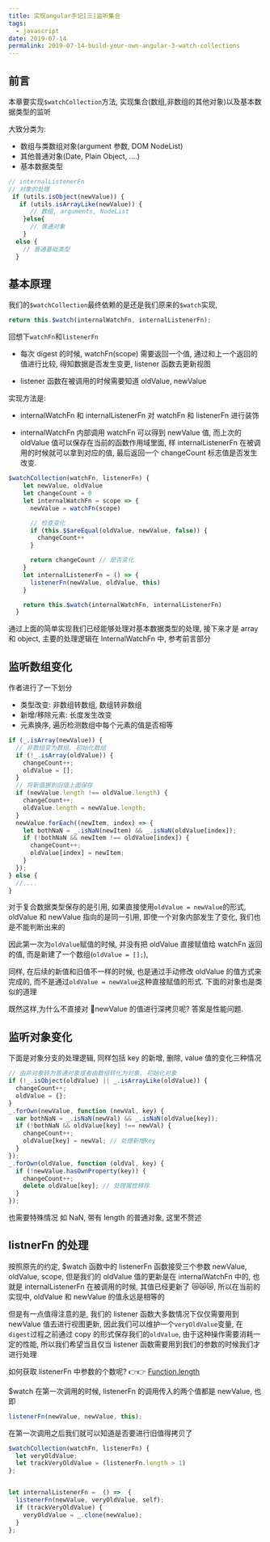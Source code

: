 ```yaml
---
title: 实现angular手记[三]监听集合
tags:
  - javascript
date: 2019-07-14
permalink: 2019-07-14-build-your-own-angular-3-watch-collections
---
```


## 前言

本章要实现`$watchCollection`方法, 实现集合(数组,非数组的其他对象)以及基本数据类型的监听

大致分类为:

- 数组与类数组对象(argument 参数, DOM NodeList)
- 其他普通对象(Date, Plain Object, ....)
- 基本数据类型

```js
// internalListenerFn
// 对象的处理
 if (utils.isObject(newValue)) {
   if (utils.isArrayLike(newValue)) {
      // 数组, arguments, NodeList
    }else{
      // 普通对象
    }
  else {
    // 普通基础类型
  }
```

## 基本原理

我们的`$watchCollection`最终依赖的是还是我们原来的`$watch`实现,

```js
return this.$watch(internalWatchFn, internalListenerFn);
```

回想下`watchFn`和`listenerFn`

- 每次 digest 的时候, watchFn(scope) 需要返回一个值, 通过和上一个返回的值进行比较, 得知数据是否发生变更, listener 函数去更新视图

- listener 函数在被调用的时候需要知道 oldValue, newValue

实现方法是:

- internalWatchFn 和 internalListenerFn 对 watchFn 和 listenerFn 进行装饰

- internalWatchFn 内部调用 watchFn 可以得到 newValue 值, 而上次的 oldValue 值可以保存在当前的函数作用域里面, 样 internalListenerFn 在被调用的时候就可以拿到对应的值, 最后返回一个 changeCount 标志值是否发生改变.

```js
$watchCollection(watchFn, listenerFn) {
    let newValue, oldValue
    let changeCount = 0
    let internalWatchFn = scope => {
      newValue = watchFn(scope)

      // 检查变化
      if (this.$$areEqual(oldValue, newValue, false)) {
        changeCount++
      }

      return changeCount // 是否变化
    }
    let internalListenerFn = () => {
      listenerFn(newValue, oldValue, this)
    }

    return this.$watch(internalWatchFn, internalListenerFn)
  }

```

通过上面的简单实现我们已经能够处理对基本数据类型的处理, 接下来才是 array 和 object, 主要的处理逻辑在 InternalWatchFn 中, 参考前言部分

## 监听数组变化

作者进行了一下划分

- 类型改变: 非数组转数组, 数组转非数组
- 新增/移除元素: 长度发生改变
- 元素换序, 遍历检测数组中每个元素的值是否相等

```js
if (_.isArray(newValue)) {
  // 非数组变为数组, 初始化数组
  if (!_.isArray(oldValue)) {
    changeCount++;
    oldValue = [];
  }
  // 将新值挪到旧值上面保存
  if (newValue.length !== oldValue.length) {
    changeCount++;
    oldValue.length = newValue.length;
  }
  newValue.forEach((newItem, index) => {
    let bothNaN = _.isNaN(newItem) && _.isNaN(oldValue[index]);
    if (!bothNaN && newItem !== oldValue[index]) {
      changeCount++;
      oldValue[index] = newItem;
    }
  });
} else {
  //....
}
```

对于复合数据类型保存的是引用, 如果直接使用`oldValue = newValue`的形式, oldValue 和 newValue 指向的是同一引用, 即使一个对象内部发生了变化, 我们也是不能判断出来的

因此第一次为`oldValue`赋值的时候, 并没有把 oldValue 直接赋值给 watchFn 返回的值, 而是新建了一个数组(`oldValue = [];`),

同样, 在后续的新值和旧值不一样的时候, 也是通过手动修改 oldValue 的值方式来完成的, 而不是通过`oldValue = newValue`这种直接赋值的形式. 下面的对象也是类似的道理

既然这样,为什么不直接对 newValue 的值进行深拷贝呢? 答案是性能问题.

## 监听对象变化

下面是对象分支的处理逻辑, 同样包括 key 的新增, 删除, value 值的变化三种情况

```js
// 由非对象转为普通对象或者由数组转化为对象, 初始化对象
if (!_.isObject(oldValue) || _.isArrayLike(oldValue)) {
  changeCount++;
  oldValue = {};
}
_.forOwn(newValue, function (newVal, key) {
  var bothNaN = _.isNaN(newVal) && _.isNaN(oldValue[key]);
  if (!bothNaN && oldValue[key] !== newVal) {
    changeCount++;
    oldValue[key] = newVal; // 处理新增key
  }
});
_.forOwn(oldValue, function (oldVal, key) {
  if (!newValue.hasOwnProperty(key)) {
    changeCount++;
    delete oldValue[key]; // 处理属性移除
  }
});
```

也需要特殊情况 如 NaN, 带有 length 的普通对象, 这里不赘述

## listnerFn 的处理

按照原先的约定, \$watch 函数中的 listenerFn 函数接受三个参数 newValue, oldValue, scope, 但是我们的 oldValue 值的更新是在 internalWatchFn 中的, 也就是 internalListenerFn 在被调用的时候, 其值已经更新了 😿😿😿, 所以在当前的实现中, oldValue 和 newValue 的值永远是相等的

但是有一点值得注意的是, 我们的 listener 函数大多数情况下仅仅需要用到 newValue 值去进行视图更新, 因此我们可以维护一个`veryOldValue`变量, 在`digest`过程之前通过 copy 的形式保存我们的`oldValue`, 由于这种操作需要消耗一定的性能, 所以我们希望当且仅当 listener 函数需要用到我们的参数的时候我们才进行处理

如何获取 listenerFn 中参数的个数呢? 👉👉 [Function.length](https://developer.mozilla.org/en-US/docs/Web/JavaScript/Reference/Global_Objects/Function/length)

\$watch 在第一次调用的时候, listenerFn 的调用传入的两个值都是 newValue, 也即

```js
listenerFn(newValue, newValue, this);
```

在第一次调用之后我们就可以知道是否要进行旧值得拷贝了

```js
$watchCollection(watchFn, listenerFn) {
  let veryOldValue;
  let trackVeryOldValue = (listenerFn.length > 1)
};


let internalListenerFn =  () =>  {
  listenerFn(newValue, veryOldValue, self);
  if (trackVeryOldValue) {
    veryOldValue = _.clone(newValue);
  }
};
```
